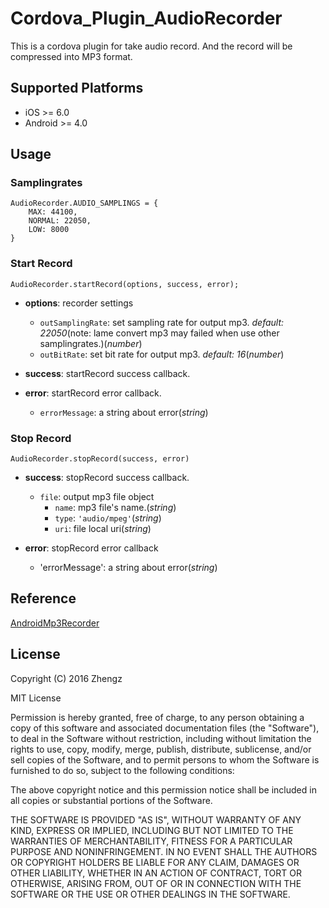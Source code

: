 # Cordova_Plugin_AudioRecorder

This is a cordova plugin for take audio record. And the record will be compressed into MP3 format.

## Supported Platforms

- iOS >= 6.0
- Android >= 4.0

## Usage

### Samplingrates

```
AudioRecorder.AUDIO_SAMPLINGS = {
    MAX: 44100,
    NORMAL: 22050,
    LOW: 8000
}
```

### Start Record

```
AudioRecorder.startRecord(options, success, error);
```

- __options__: recorder settings
    - `outSamplingRate`: set sampling rate for output mp3. _default: 22050_(note: lame convert mp3 may failed when use other samplingrates.)(_number_)
    - `outBitRate`: set bit rate for output mp3. _default: 16_(_number_)

- __success__: startRecord success callback.

- __error__: startRecord error callback.
    - `errorMessage`: a string about error(_string_)

### Stop Record

```
AudioRecorder.stopRecord(success, error)
```

- __success__: stopRecord success callback.
    - `file`: output mp3 file object
        - `name`: mp3 file's name.(_string_)
        - `type`: `'audio/mpeg'`(_string_)
        - `uri`: file local uri(_string_)

- __error__: stopRecord error callback
    - 'errorMessage': a string about error(_string_)

## Reference

[AndroidMp3Recorder](https://github.com/telescreen/AndroidMp3Recorder)

## License

Copyright (C) 2016 Zhengz

MIT License

Permission is hereby granted, free of charge, to any person obtaining a copy of this software and associated documentation files (the "Software"), to deal in the Software without restriction, including without limitation the rights to use, copy, modify, merge, publish, distribute, sublicense, and/or sell copies of the Software, and to permit persons to whom the Software is furnished to do so, subject to the following conditions:

The above copyright notice and this permission notice shall be included in all copies or substantial portions of the Software.

THE SOFTWARE IS PROVIDED "AS IS", WITHOUT WARRANTY OF ANY KIND, EXPRESS OR IMPLIED, INCLUDING BUT NOT LIMITED TO THE WARRANTIES OF MERCHANTABILITY, FITNESS FOR A PARTICULAR PURPOSE AND NONINFRINGEMENT. IN NO EVENT SHALL THE AUTHORS OR COPYRIGHT HOLDERS BE LIABLE FOR ANY CLAIM, DAMAGES OR OTHER LIABILITY, WHETHER IN AN ACTION OF CONTRACT, TORT OR OTHERWISE, ARISING FROM, OUT OF OR IN CONNECTION WITH THE SOFTWARE OR THE USE OR OTHER DEALINGS IN THE SOFTWARE.